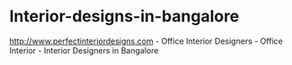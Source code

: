 Interior-designs-in-bangalore
=============================

http://www.perfectinteriordesigns.com - Office Interior Designers - Office Interior - Interior Designers in Bangalore
